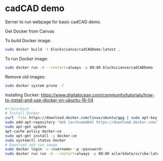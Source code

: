 # cadCAD demo
Server to run webpage for basic cadCAD demo.

Get Docker from Canvas

To build Docker image:
```bash
sudo docker build -t blockscience/cadCADDemo:latest .
```
To run Docker image:
```bash
sudo docker run -d --restart=always -p 80:80 blockscience/cadCADDemo
```
Remove old images:
```bash
sudo docker system prune -f
```
Installing Docker:
https://www.digitalocean.com/community/tutorials/how-to-install-and-use-docker-on-ubuntu-16-04


```bash
#!/bin/bash
# Install Docker
curl -fsSL https://download.docker.com/linux/ubuntu/gpg | sudo apt-key add -
sudo add-apt-repository "deb [arch=amd64] https://download.docker.com/linux/ubuntu $(lsb_release -cs) stable"
sudo apt-get update
apt-cache policy docker-ce
sudo apt-get install -y docker-ce
sudo systemctl status docker
# Download and run image
sudo docker login -u <username> -p <password>
sudo docker run run -d --restart=always -p 80:80 aclarkdata/scribe:latest
```
